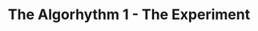 ---
layout: playlist
title: The Algorhythm 1 - The Experiment
songs: [
    in-traffic,
    baby-river,
    glowing-keys,
    so-dramatic,
    post-dramatic,
    in-this-rain,
    iTriumph,
    bruce-brass,
    part-of-me,
    synth-city
]
---